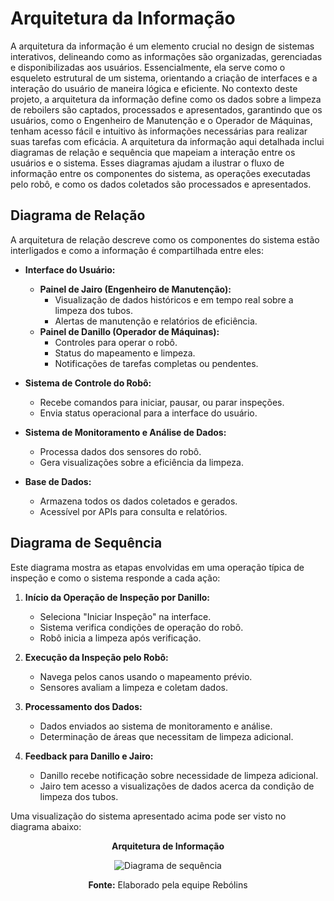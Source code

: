 # Arquitetura da Informação

A arquitetura da informação é um elemento crucial no design de sistemas interativos, delineando como as informações são organizadas, gerenciadas e disponibilizadas aos usuários. Essencialmente, ela serve como o esqueleto estrutural de um sistema, orientando a criação de interfaces e a interação do usuário de maneira lógica e eficiente. No contexto deste projeto, a arquitetura da informação define como os dados sobre a limpeza de reboilers são captados, processados e apresentados, garantindo que os usuários, como o Engenheiro de Manutenção e o Operador de Máquinas, tenham acesso fácil e intuitivo às informações necessárias para realizar suas tarefas com eficácia.
A arquitetura da informação aqui detalhada inclui diagramas de relação e sequência que mapeiam a interação entre os usuários e o sistema. Esses diagramas ajudam a ilustrar o fluxo de informação entre os componentes do sistema, as operações executadas pelo robô, e como os dados coletados são processados e apresentados.

## Diagrama de Relação

A arquitetura de relação descreve como os componentes do sistema estão interligados e como a informação é compartilhada entre eles:

- **Interface do Usuário:**
  - **Painel de Jairo (Engenheiro de Manutenção):**
    - Visualização de dados históricos e em tempo real sobre a limpeza dos tubos.
    - Alertas de manutenção e relatórios de eficiência.
  - **Painel de Danillo (Operador de Máquinas):**
    - Controles para operar o robô.
    - Status do mapeamento e limpeza.
    - Notificações de tarefas completas ou pendentes.

- **Sistema de Controle do Robô:**
  - Recebe comandos para iniciar, pausar, ou parar inspeções.
  - Envia status operacional para a interface do usuário.

- **Sistema de Monitoramento e Análise de Dados:**
  - Processa dados dos sensores do robô.
  - Gera visualizações sobre a eficiência da limpeza.

- **Base de Dados:**
  - Armazena todos os dados coletados e gerados.
  - Acessível por APIs para consulta e relatórios.

## Diagrama de Sequência

Este diagrama mostra as etapas envolvidas em uma operação típica de inspeção e como o sistema responde a cada ação:

1. **Início da Operação de Inspeção por Danillo:**
   - Seleciona "Iniciar Inspeção" na interface.
   - Sistema verifica condições de operação do robô.
   - Robô inicia a limpeza após verificação.

2. **Execução da Inspeção pelo Robô:**
   - Navega pelos canos usando o mapeamento prévio.
   - Sensores avaliam a limpeza e coletam dados.

3. **Processamento dos Dados:**
   - Dados enviados ao sistema de monitoramento e análise.
   - Determinação de áreas que necessitam de limpeza adicional.

4. **Feedback para Danillo e Jairo:**
   - Danillo recebe notificação sobre necessidade de limpeza adicional.
   - Jairo tem acesso a visualizações de dados acerca da condição de limpeza dos tubos.

Uma visualização do sistema apresentado acima pode ser visto no diagrama abaixo:


<div align="center">

**Arquitetura de Informação**

![Diagrama de sequência](/img/arquitetura-de-informacao.jpg)

**Fonte:** Elaborado pela equipe Rebólins

</div>